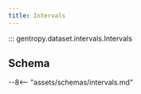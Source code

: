 ```yaml
---
title: Intervals
---
```


::: gentropy.dataset.intervals.Intervals

## Schema

--8<-- "assets/schemas/intervals.md"
